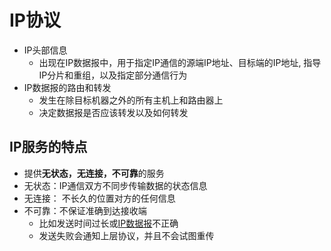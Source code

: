 # IP协议

- IP头部信息
  - 出现在IP数据报中，用于指定IP通信的源端IP地址、目标端的IP地址, 指导IP分片和重组，以及指定部分通信行为
- IP数据报的路由和转发
  - 发生在除目标机器之外的所有主机上和路由器上
  - 决定数据报是否应该转发以及如何转发
  
## IP服务的特点
- 提供**无状态，无连接，不可靠**的服务
- 无状态：IP通信双方不同步传输数据的状态信息 
- 无连接： 不长久的位置对方的任何信息
- 不可靠：不保证准确到达接收端
  - 比如发送时间过长或[IP数据报](IPv4数据报.md)不正确
  - 发送失败会通知上层协议，并且不会试图重传
  